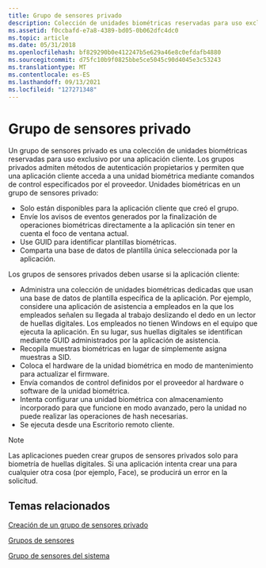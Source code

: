 ```yaml
---
title: Grupo de sensores privado
description: Colección de unidades biométricas reservadas para uso exclusivo por una aplicación cliente. Los grupos privados admiten métodos de autenticación propietarios y permiten que una aplicación cliente acceda a una unidad biométrica mediante comandos de control especificados por el proveedor.
ms.assetid: f0ccbafd-e7a8-4389-bd05-0b062dfc4dc0
ms.topic: article
ms.date: 05/31/2018
ms.openlocfilehash: bf829290b0e412247b5e629a46e8c0efdafb4880
ms.sourcegitcommit: d75fc10b9f0825bbe5ce5045c90d4045e3c53243
ms.translationtype: MT
ms.contentlocale: es-ES
ms.lasthandoff: 09/13/2021
ms.locfileid: "127271348"
---
```

# <a name="private-sensor-pool"></a>Grupo de sensores privado

Un grupo de sensores privado es una colección de unidades biométricas reservadas para uso exclusivo por una aplicación cliente. Los grupos privados admiten métodos de autenticación propietarios y permiten que una aplicación cliente acceda a una unidad biométrica mediante comandos de control especificados por el proveedor. Unidades biométricas en un grupo de sensores privado:

-   Solo están disponibles para la aplicación cliente que creó el grupo.
-   Envíe los avisos de eventos generados por la finalización de operaciones biométricas directamente a la aplicación sin tener en cuenta el foco de ventana actual.
-   Use GUID para identificar plantillas biométricas.
-   Comparta una base de datos de plantilla única seleccionada por la aplicación.

Los grupos de sensores privados deben usarse si la aplicación cliente:

-   Administra una colección de unidades biométricas dedicadas que usan una base de datos de plantilla específica de la aplicación. Por ejemplo, considere una aplicación de asistencia a empleados en la que los empleados señalen su llegada al trabajo deslizando el dedo en un lector de huellas digitales. Los empleados no tienen Windows en el equipo que ejecuta la aplicación. En su lugar, sus huellas digitales se identifican mediante GUID administrados por la aplicación de asistencia.
-   Recopila muestras biométricas en lugar de simplemente asigna muestras a SID.
-   Coloca el hardware de la unidad biométrica en modo de mantenimiento para actualizar el firmware.
-   Envía comandos de control definidos por el proveedor al hardware o software de la unidad biométrica.
-   Intenta configurar una unidad biométrica con almacenamiento incorporado para que funcione en modo avanzado, pero la unidad no puede realizar las operaciones de hash necesarias.
-   Se ejecuta desde una Escritorio remoto cliente.

> [!Note]  
> Las aplicaciones pueden crear grupos de sensores privados solo para biometría de huellas digitales. Si una aplicación intenta crear una para cualquier otra cosa (por ejemplo, Face), se producirá un error en la solicitud.

 

## <a name="related-topics"></a>Temas relacionados

<dl> <dt>

[Creación de un grupo de sensores privado](creating-a-private-sensor-pool.md)
</dt> <dt>

[Grupos de sensores](sensor-pools.md)
</dt> <dt>

[Grupo de sensores del sistema](system-sensor-pool.md)
</dt> </dl>

 

 




